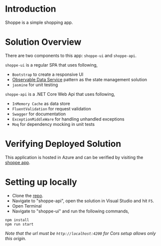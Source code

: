 # Introduction
Shoppe is a simple shopping app.

# Solution Overview
There are two components to this app: `shoppe-ui` and `shoppe-api`.

`shoppe-ui` is a regular SPA that uses following,
- `Bootstrap` to create a responsive UI
- [Observable Data Service](https://blog.angular-university.io/how-to-build-angular2-apps-using-rxjs-observable-data-services-pitfalls-to-avoid/) pattern as the state management solution
- `jasmine` for unit testing

`shoppe-api` is a .NET Core Web Api that uses following,
- `InMemory Cache` as data store
- `FluentValidation` for request validation
- `Swagger` for documentation
- `ExceptionMiddleWare` for handling unhandled exceptions
- `Moq` for dependency mocking in unit tests

# Verifying Deployed Solution
This application is hosted in Azure and can be verified by visiting the [shoppe app](https://shoppestg.z8.web.core.windows.net/).

# Setting up locally
- Clone the [repo](https://github.com/martinmthomas/shoppe).
- Navigate to "shoppe-api", open the solution in Visual Studio and hit `F5`.
- Open Terminal
- Navigate to "shoppe-ui" and run the following commands,
```
npm install
npm run start
```
*Note that the url must be `http://localhost:4200` for Cors setup allows only this origin.*